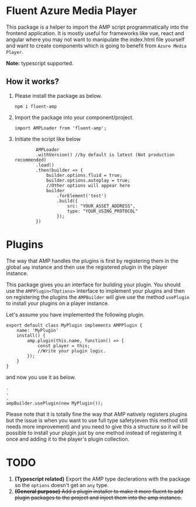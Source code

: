 # Fluent Azure Media Player

This package is a helper to import the AMP script programmatically into the frontend application. It is mostly useful for frameworks like vue, react and angular where you may not want to manipulate the index.html file yourself and want to create components which is going to benefit from `Azure Media Player`.

**Note:** typescript supported.

## How it works?

1. Please install the package as below.

    ```
    npm i fluent-amp
    ```
2. Import the package into your component/project.
    ```
    import AMPLoader from 'fluent-amp';
    ```
3. Initiate the script like below
    ```
            AMPLoader
            .withVersion() //by default is latest (Not production recommended)
            .load()
            .then(builder => {
                builder.options.fluid = true;
                builder.options.autoplay = true;
                //Other options will appear here
                builder
                    .forElement('test')
                    .build({
                        src: "YOUR_ASSET_ADDRESS",
                        type: "YOUR_USING_PROTOCOL"
                    });
            })
    ```

# Plugins
The way that AMP handles the plugins is first by registering them in the global `amp` instance and then use the registered plugin in the player instance.

This package gives you an interface for building your plugin. You should use the `AMPPlugin<TOptions>` interface to implement your plugins and then on registering the plugins the `AMPBuilder` will give use the method `usePlugin` to install your plugins on a player instance.

Let's assume you have implemented the following plugin.

```
export default class MyPlugin implements AMPPlugin {
    name: 'MyPlugin'
    install() {
        amp.plugin(this.name, function() => {
            const player = this;
            //Write your plugin logic.
        });
    }
}
```

and now you use it as below.

```
.
.
.
ampBuilder.usePlugin(new MyPlugin());
```

Please note that it is totally fine the way that AMP natively registers plugins but the issue is when you want to use full type safety(even this method still needs more improvement) and you need to give this a structure so it will be possible to install your plugin just by one method instead of registering it once and adding it to the player's plugin collection.


# TODO
1. **(Typescript related)** Export the AMP type declerations with the package so the `options` doesn't get an `any` type.
2. <strike>**(General purpose)** Add a plugin installer to make it more fluent to add plugin packages to the project and inject them into the amp instance.</strike>


